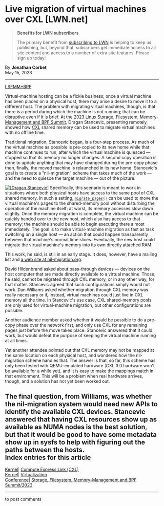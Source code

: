 # Live migration of virtual machines over CXL [LWN.net]

> **Benefits for LWN subscribers**
> 
> The primary benefit from [subscribing to LWN](/Promo/nst-nag5/subscribe) is helping to keep us publishing, but, beyond that, subscribers get immediate access to all site content and access to a number of extra site features. Please sign up today! 

By **Jonathan Corbet**  
May 15, 2023 

* * *

[LSFMM+BPF](/Articles/lsfmmbpf2023)

Virtual-machine hosting can be a fickle business; once a virtual machine has been placed on a physical host, there may arise a desire to move it to a different host. The problem with migrating virtual machines, though, is that there is a period during which the machine is not running; that can be disruptive even if it is brief. At the [2023 Linux Storage, Filesystem, Memory-Management and BPF Summit](/Articles/lsfmmbpf2023), Dragan Stancevic, presenting remotely, showed how [CXL](https://www.computeexpresslink.org/) shared memory can be used to migrate virtual machines with no offline time. 

Traditional migration, Stancevic began, is a four-step process. As much of the virtual machine as possible is pre-copied to its new home while that machine continues to run, after which the virtual machine is quiesced — stopped so that its memory no longer changes. A second copy operation is done to update anything that may have changed during the pre-copy phase then, finally, the moved machine is relaunched in its new home. Stancevic's goal is to create a "nil-migration" scheme that takes much of the work — and the need to quiesce the target machine — out of the picture. 

[![\[Dragan
Stancevic\]](https://static.lwn.net/images/conf/2023/lsfmm/DraganStancevic-sm.png)](/Articles/931656/) Specifically, this scenario is meant to work in situations where both physical hosts have access to the same pool of CXL shared memory. In such a setting, [`migrate_pages()`](https://man7.org/linux/man-pages/man2/migrate_pages.2.html) can be used to move the virtual machine's pages to the shared-memory pool without disturbing the operation of the machine itself; at worst, its memory accesses slow down slightly. Once the memory migration is complete, the virtual machine can be quickly handed over to the new host, which also has access to that memory; the machine should be able to begin executing there almost immediately. The goal is to make virtual-machine migration as fast as task switching on a single host — an action that could happen transparently between that machine's normal time slices. Eventually, the new host could migrate the virtual machine's memory into its own directly attached RAM. 

This work, he said, is still in an early stage. It does, however, have a mailing list and [a web site at nil-migration.org](https://nil-migration.org/). 

David Hildenbrand asked about pass-through devices — devices on the host computer that are made directly available to a virtual machine. Those, he said, cannot be migrated through CXL memory, or in any other way, for that matter. Stancevic agreed that such configurations simply would not work. Dan Williams asked whether migration through CXL memory was really necessary or if, instead, virtual machines could just live in CXL memory all the time. In Stancevic's use case, CXL shared-memory pools are only used for virtual-machine migration, but other configurations are possible. 

Another audience member asked whether it would be possible to do a pre-copy phase over the network first, and only use CXL for any remaining pages just before the move takes place. Stancevic answered that it could work, but would defeat the purpose of keeping the virtual machine running at all times. 

Yet another attendee pointed out that CXL memory may not be mapped at the same location on each physical host, and wondered how the nil-migration scheme handles that. The answer is that, so far, this scheme has only been tested with QEMU-emulated hardware (CXL 3.0 hardware won't be available for a while yet), and it is easy to make the mappings match in that environment. This will be a problem when real hardware arrives, though, and a solution has not yet been worked out. 

The final question, from Williams, was whether the nil-migration system would need new APIs to identify the available CXL devices. Stancevic answered that having CXL resources show up as available as NUMA nodes is the best solution, but that it would be good to have some metadata show up in sysfs to help with figuring out the paths between the hosts.  
Index entries for this article  
---  
[Kernel](/Kernel/Index)| [Compute Express Link (CXL)](/Kernel/Index#Compute_Express_Link_CXL)  
[Kernel](/Kernel/Index)| [Virtualization](/Kernel/Index#Virtualization)  
[Conference](/Archives/ConferenceIndex/)| [Storage, Filesystem, Memory-Management and BPF Summit/2023](/Archives/ConferenceIndex/#Storage_Filesystem_Memory-Management_and_BPF_Summit-2023)  
  


* * *

to post comments 
